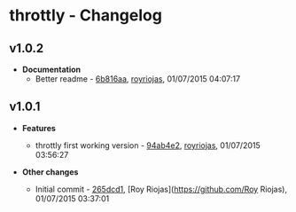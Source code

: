 
# throttly - Changelog
## v1.0.2
- **Documentation**
  - Better readme - [6b816aa]( https://github.com/royriojas/throttly/commit/6b816aa ), [royriojas](https://github.com/royriojas), 01/07/2015 04:07:17

    
## v1.0.1
- **Features**
  - throttly first working version - [94ab4e2]( https://github.com/royriojas/throttly/commit/94ab4e2 ), [royriojas](https://github.com/royriojas), 01/07/2015 03:56:27

    
- **Other changes**
  - Initial commit - [265dcd1]( https://github.com/royriojas/throttly/commit/265dcd1 ), [Roy Riojas](https://github.com/Roy Riojas), 01/07/2015 03:37:01

    
